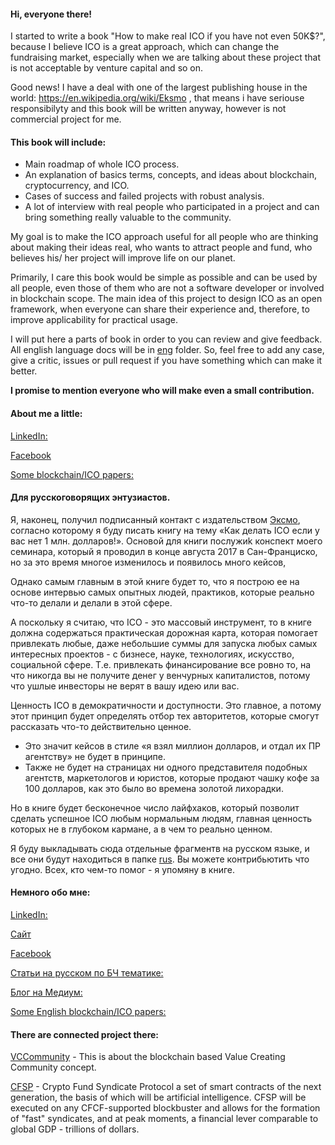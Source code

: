 #### Hi, everyone there!

I started to write a book "How to make real ICO if you have not even 50K$?", because I believe ICO is a great approach, which can change the fundraising market, especially when we are talking about these project that is not acceptable by venture capital and so on. 

Good news! I have a deal with one of the largest publishing house in the world: https://en.wikipedia.org/wiki/Eksmo , that means i have seriouse responsibilyty and this book will be written anyway, however is not commercial project for me.

#### This book will include:

* Main roadmap of whole ICO process.
* An explanation of basics terms, concepts, and ideas about blockchain, cryptocurrency, and ICO.
* Cases of success and failed projects with robust analysis.
* A lot of interview with real people who participated in a project and can bring something really valuable to the community.

My goal is to make the ICO approach useful for all people who are thinking about making their ideas real, who wants to attract people and fund, who believes his/ her project will improve life on our planet.

Primarily, I care this book would be simple as possible and can be used by all people, even those of them who are not a software developer or involved in blockchain scope. The main idea of this project to design ICO as an open framework, when everyone can share their experience and, therefore, to improve applicability for practical usage.

I will put here a parts of book in order to you can review and give feedback. All english language docs will be in [eng](https://github.com/alexeykrol/ICO_for_people/tree/master/eng) folder.
So, feel free to add any case, give a critic, issues or pull request if you have something which can make it better.

**I promise to mention everyone who will make even a small contribution.**


#### About me a little:

[LinkedIn:](https://www.linkedin.com/in/alexkrol/)

[Facebook](https://www.facebook.com/alex.v.krol)

[Some blockchain/ICO papers:](https://medium.com/project-based-learning-framework)


#### Для русскоговорящих энтузиастов.

Я, наконец, получил подписанный контакт с издательством [Эксмо](https://eksmo.ru/), согласно которому я буду писать книгу на тему «Как делать ICO если у вас нет 1 млн. долларов!». Основой для книги послужиk конспект моего семинара, который я проводил в конце августа 2017 в Сан-Франциско, но за это время многое изменилось и появилось много кейсов,

Однако самым главным в этой книге будет то, что я построю ее на основе интервью самых опытных людей, практиков, которые реально что-то делали и делали в этой сфере. 

А поскольку я считаю, что ICO - это массовый инструмент, то в книге должна содержаться практическая дорожная карта, которая помогает привлекать любые, даже небольшие суммы для запуска любых самых интересных проектов  - с бизнесе, науке, технологиях, искусство, социальной сфере. Т.е. привлекать финансирование все ровно то, на что никогда вы не получите денег у венчурных капиталистов, потому что ушлые инвесторы не верят в вашу идею или вас. 

Ценность ICO в демократичности и доступности. Это главное, а потому этот принцип будет определять отбор тех авторитетов, которые смогут рассказать что-то действительно ценное. 

* Это значит кейсов в стиле «я взял миллион долларов, и отдал их ПР агентству» не будет в принципе. 
* Также не будет на страницах ни одного представителя подобных агентств, маркетологов и юристов, которые продают чашку кофе за 100 долларов, как это было во времена золотой лихорадки. 

Но в книге будет бесконечное число лайфхаков, который позволит сделать успешное ICO любым нормальным людям, главная ценность которых не в глубоком кармане, а в чем то реально ценном.

Я буду выкладывать сюда отдельные фрагментв на русском языке, и все они будут находиться в папке [rus](https://github.com/alexeykrol/ICO_for_people/tree/master/rus). Вы можете контрибьютить что угодно. Всех, кто чем-то помог - я упомяну в книге.

#### Немного обо мне:

[LinkedIn:](https://www.linkedin.com/in/alexkrol/)

[Сайт](http://www.alexeykrol.com/)

[Facebook](https://www.facebook.com/alex.v.krol)

[Статьи на русском по БЧ тематике:](https://medium.com/test-pubs)

[Блог на Медиум:](https://medium.com/krol-institute)

[Some English blockchain/ICO papers:](https://medium.com/project-based-learning-framework)


#### There are connected project there:


[VCCommunity](https://github.com/alexeykrol/VCCommunity) - This is about the blockchain based Value Creating Community concept.

[CFSP](https://github.com/alexeykrol/CFSP) - Crypto Fund Syndicate Protocol a set of smart contracts of the next generation, the basis of which will be artificial intelligence. CFSP will be executed on any CFCF-supported blockbuster and allows for the formation of "fast" syndicates, and at peak moments, a financial lever comparable to global GDP - trillions of dollars. 

